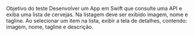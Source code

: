 Objetivo do teste
	Desenvolver um App em Swift que consulte uma API e exiba uma lista de cervejas. Na listagem deve ser exibido imagem, nome e tagline. Ao selecionar um item na lista, exibir a tela de detalhes, contendo: imagem, nome, tagline e descrição.
